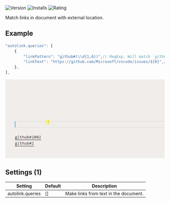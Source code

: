 ![Version](https://img.shields.io/visual-studio-marketplace/v/usernamehw.autolink)
![Installs](https://img.shields.io/visual-studio-marketplace/i/usernamehw.autolink)
![Rating](https://img.shields.io/visual-studio-marketplace/r/usernamehw.autolink)

Match links in document with external location.

## Example

```js
"autolink.queries": [
    {
        "linkPattern": "github#(\\d{1,6})",// RegExp. Will match `github#202` text
        "linkText": "https://github.com/Microsoft/vscode/issues/${0}",// will replace `${0}` with matched group
    },
],
```

![demo.gif](img/demo.gif)



<!-- SETTINGS_START -->
## Settings (1)

|Setting|Default|Description|
|-|-|-|
|autolink.queries|\[\]|Make links from text in the document.|
<!-- SETTINGS_END -->